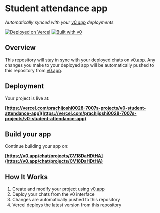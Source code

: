 # Student attendance app

*Automatically synced with your [v0.app](https://v0.app) deployments*

[![Deployed on Vercel](https://img.shields.io/badge/Deployed%20on-Vercel-black?style=for-the-badge&logo=vercel)](https://vercel.com/prachijoshi0028-7007s-projects/v0-student-attendance-app)
[![Built with v0](https://img.shields.io/badge/Built%20with-v0.app-black?style=for-the-badge)](https://v0.app/chat/projects/CV18DaHDtHA)
## Overview

This repository will stay in sync with your deployed chats on [v0.app](https://v0.app).
Any changes you make to your deployed app will be automatically pushed to this repository from [v0.app](https://v0.app).

## Deployment

Your project is live at:

**[https://vercel.com/prachijoshi0028-7007s-projects/v0-student-attendance-app](https://vercel.com/prachijoshi0028-7007s-projects/v0-student-attendance-app)**

## Build your app

Continue building your app on:

**[https://v0.app/chat/projects/CV18DaHDtHA](https://v0.app/chat/projects/CV18DaHDtHA)**

## How It Works

1. Create and modify your project using [v0.app](https://v0.app)
2. Deploy your chats from the v0 interface
3. Changes are automatically pushed to this repository
4. Vercel deploys the latest version from this repository
